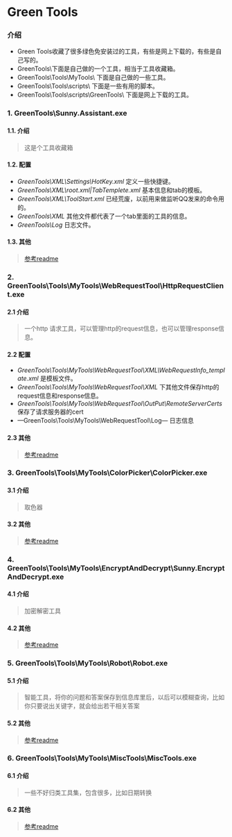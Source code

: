 # Green Tools

### 介绍
* Green Tools收藏了很多绿色免安装过的工具，有些是网上下载的，有些是自己写的。
* GreenTools\下面是自己做的一个工具，相当于工具收藏箱。
* GreenTools\Tools\MyTools\ 下面是自己做的一些工具。
* GreenTools\Tools\scripts\ 下面是一些有用的脚本。
* GreenTools\Tools\scripts\GreenTools\ 下面是网上下载的工具。

### 1. GreenTools\Sunny.Assistant.exe

#### 1.1. 介绍
> 这是个工具收藏箱

#### 1.2. 配置
>
* _GreenTools\XML\Settings\HotKey.xml_ 定义一些快捷键。
* _GreenTools\XML\root.xml|TabTemplete.xml_ 基本信息和tab的模板。
* _GreenTools\XML\ToolStart.xml_ 已经荒废，以前用来做监听QQ发来的命令用的。
* _GreenTools\XML_ 其他文件都代表了一个tab里面的工具的信息。
* _GreenTools\Log_ 日志文件。

#### 1.3. 其他
> [参考readme](https://github.com/sunqixinxin/GreenTools/blob/master/Tools/MyTools/WebRequestTool/README.md)

### 2. GreenTools\Tools\MyTools\WebRequestTool\HttpRequestClient.exe

#### 2.1 介绍
>一个http 请求工具，可以管理http的request信息，也可以管理response信息。

#### 2.2 配置
>
* _GreenTools\Tools\MyTools\WebRequestTool\XML\WebRequestInfo_template.xml_ 是模板文件。
* _GreenTools\Tools\MyTools\WebRequestTool\XML_ 下其他文件保存http的request信息和response信息。
* _GreenTools\Tools\MyTools\WebRequestTool\OutPut\RemoteServerCerts_ 保存了请求服务器的cert
* —GreenTools\Tools\MyTools\WebRequestTool\Log— 日志信息

#### 2.3 其他
> [参考readme](https://github.com/sunqixinxin/GreenTools/blob/master/Tools/MyTools/WebRequestTool/README.md)

### 3. GreenTools\Tools\MyTools\ColorPicker\ColorPicker.exe

#### 3.1 介绍
> 取色器

#### 3.2 其他
> [参考readme](https://github.com/sunqixinxin/GreenTools/blob/master/Tools/MyTools/WebRequestTool/README.md)

### 4. GreenTools\Tools\MyTools\EncryptAndDecrypt\Sunny.EncryptAndDecrypt.exe

#### 4.1 介绍
> 加密解密工具

#### 4.2 其他
> [参考readme](https://github.com/sunqixinxin/GreenTools/blob/master/Tools/MyTools/WebRequestTool/README.md)

### 5. GreenTools\Tools\MyTools\Robot\Robot.exe

#### 5.1 介绍
> 智能工具，将你的问题和答案保存到信息库里后，以后可以模糊查询，比如你只要说出关键字，就会给出若干相关答案

#### 5.2 其他
> [参考readme](https://github.com/sunqixinxin/GreenTools/blob/master/Tools/MyTools/WebRequestTool/README.md)

### 6. GreenTools\Tools\MyTools\MiscTools\MiscTools.exe

#### 6.1 介绍
> 一些不好归类工具集，包含很多，比如日期转换

#### 6.2 其他
> [参考readme](https://github.com/sunqixinxin/GreenTools/blob/master/Tools/MyTools/WebRequestTool/README.md)

